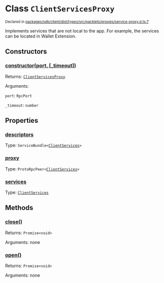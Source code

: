 # Class `ClientServicesProxy`
<sub>Declared in [packages/sdk/client/dist/types/src/packlets/proxies/service-proxy.d.ts:7]()</sub>


Implements services that are not local to the app.
For example, the services can be located in Wallet Extension.


## Constructors
### [constructor(port, \[_timeout\])]()



Returns: <code>[ClientServicesProxy](/api/@dxos/react-client/classes/ClientServicesProxy)</code>

Arguments: 

`port`: <code>RpcPort</code>

`_timeout`: <code>number</code>


## Properties
### [descriptors]()
Type: <code>ServiceBundle&lt;[ClientServices](/api/@dxos/react-client/types/ClientServices)&gt;</code>

### [proxy]()
Type: <code>ProtoRpcPeer&lt;[ClientServices](/api/@dxos/react-client/types/ClientServices)&gt;</code>

### [services]()
Type: <code>[ClientServices](/api/@dxos/react-client/types/ClientServices)</code>


## Methods
### [close()]()



Returns: <code>Promise&lt;void&gt;</code>

Arguments: none

### [open()]()



Returns: <code>Promise&lt;void&gt;</code>

Arguments: none
